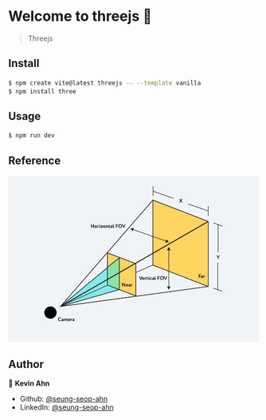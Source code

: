 # Welcome to threejs 👋

> Threejs

## Install

```sh
$ npm create vite@latest threejs -- --template vanilla
$ npm install three
```

## Usage

```sh
$ npm run dev
```

## Reference

![](./images/perspective.jpg)

## Author

👤 **Kevin Ahn**

* Github: [@seung-seop-ahn](https://github.com/seung-seop-ahn)
* LinkedIn: [@seung-seop-ahn](https://linkedin.com/in/seung-seop-ahn)
